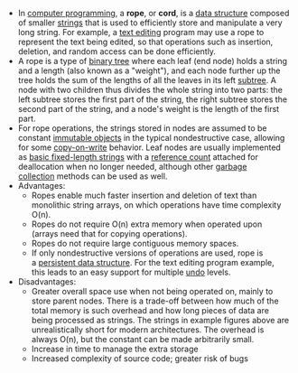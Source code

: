 - In [computer programming](https://en.wikipedia.org/wiki/Computer_programming), a **rope**, or **cord**, is a [data structure](https://en.wikipedia.org/wiki/Data_structure) composed of smaller [strings](https://en.wikipedia.org/wiki/String_(computer_science)) that is used to efficiently store and manipulate a very long string. For example, a [text editing](https://en.wikipedia.org/wiki/Text_editing) program may use a rope to represent the text being edited, so that operations such as insertion, deletion, and random access can be done efficiently.
- A rope is a type of [binary tree](https://en.wikipedia.org/wiki/Binary_tree) where each leaf (end node) holds a string and a length (also known as a "weight"), and each node further up the tree holds the sum of the lengths of all the leaves in its left [subtree](https://en.wikipedia.org/wiki/Subtree). A node with two children thus divides the whole string into two parts: the left subtree stores the first part of the string, the right subtree stores the second part of the string, and a node's weight is the length of the first part.
- For rope operations, the strings stored in nodes are assumed to be constant [immutable objects](https://en.wikipedia.org/wiki/Immutable_object) in the typical nondestructive case, allowing for some [copy-on-write](https://en.wikipedia.org/wiki/Copy-on-write) behavior. Leaf nodes are usually implemented as [basic fixed-length strings](https://en.wikipedia.org/wiki/String_(computer_science)) with a [reference count](https://en.wikipedia.org/wiki/Reference_counting) attached for deallocation when no longer needed, although other [garbage collection](https://en.wikipedia.org/wiki/Garbage_collection_(computer_science)) methods can be used as well.
- Advantages:
	- Ropes enable much faster insertion and deletion of text than monolithic string arrays, on which operations have time complexity O(n).
	- Ropes do not require O(n) extra memory when operated upon (arrays need that for copying operations).
	- Ropes do not require large contiguous memory spaces.
	- If only nondestructive versions of operations are used, rope is a [persistent data structure](https://en.wikipedia.org/wiki/Persistent_data_structure). For the text editing program example, this leads to an easy support for multiple [undo](https://en.wikipedia.org/wiki/Undo) levels.
- Disadvantages:
	- Greater overall space use when not being operated on, mainly to store parent nodes. There is a trade-off between how much of the total memory is such overhead and how long pieces of data are being processed as strings. The strings in example figures above are unrealistically short for modern architectures. The overhead is always O(n), but the constant can be made arbitrarily small.
	- Increase in time to manage the extra storage
	- Increased complexity of source code; greater risk of bugs